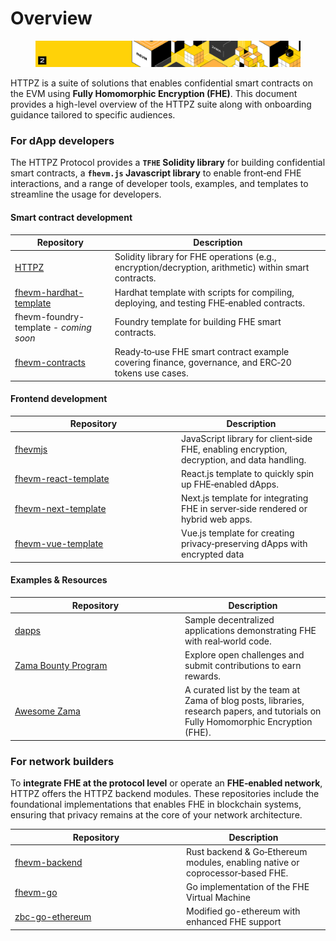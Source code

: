 # Overview

<figure><img src="../.gitbook/assets/doc_header_fhevm.png" alt=""><figcaption></figcaption></figure>

HTTPZ is a suite of solutions that enables confidential smart contracts on the EVM using **Fully Homomorphic Encryption (FHE)**. This document provides a high-level overview of the HTTPZ suite along with onboarding guidance tailored to specific audiences.

### For dApp developers

The HTTPZ Protocol provides a **`TFHE` Solidity library** for building confidential smart contracts, a **`fhevm.js` Javascript library** to enable front‐end FHE interactions, and a range of developer tools, examples, and templates to streamline the usage for developers.&#x20;

#### Smart contract development

<table><thead><tr><th width="245">Repository</th><th width="580">Description</th></tr></thead><tbody><tr><td><a href="https://github.com/zama-ai/fhevm/">HTTPZ</a></td><td>Solidity library for FHE operations (e.g., encryption/decryption, arithmetic) within smart contracts.</td></tr><tr><td><a href="https://github.com/zama-ai/fhevm-hardhat-template">fhevm-hardhat-template</a></td><td>Hardhat template with scripts for compiling, deploying, and testing FHE‐enabled contracts.</td></tr><tr><td>fhevm-foundry-template - <em>coming soon</em></td><td>Foundry template for building FHE smart contracts.</td></tr><tr><td><a href="https://github.com/zama-ai/fhevm-contracts">fhevm-contracts</a></td><td>Ready‐to‐use FHE smart contract example covering finance, governance, and ERC‐20 tokens use cases.</td></tr></tbody></table>

#### Frontend development

<table><thead><tr><th width="252">Repository</th><th>Description</th></tr></thead><tbody><tr><td><a href="https://github.com/zama-ai/fhevmjs/">fhevmjs</a></td><td>JavaScript library for client‐side FHE, enabling encryption, decryption, and data handling.</td></tr><tr><td><a href="https://github.com/zama-ai/fhevm-react-template">fhevm-react-template</a></td><td>React.js template to quickly spin up FHE‐enabled dApps.</td></tr><tr><td><a href="https://github.com/zama-ai/fhevm-next-template">fhevm-next-template</a></td><td>Next.js template for integrating FHE in server‐side rendered or hybrid web apps.</td></tr><tr><td><a href="https://github.com/zama-ai/fhevm-vue-template">fhevm-vue-template</a></td><td>Vue.js template for creating privacy‐preserving dApps with encrypted data</td></tr></tbody></table>

#### Examples & Resources

<table><thead><tr><th width="258">Repository</th><th>Description</th></tr></thead><tbody><tr><td><a href="https://github.com/zama-ai/dapps">dapps</a></td><td>Sample decentralized applications demonstrating FHE with real‐world code.</td></tr><tr><td><a href="https://github.com/zama-ai/bounty-program">Zama Bounty Program</a></td><td>Explore open challenges and submit contributions to earn rewards.</td></tr><tr><td><a href="https://github.com/zama-ai/awesome-zama">Awesome Zama</a> </td><td>A curated list by the team at Zama of blog posts, libraries, research papers, and tutorials on Fully Homomorphic Encryption (FHE).</td></tr></tbody></table>

### For network builders

To **integrate FHE at the protocol level** or operate an **FHE‐enabled network**, HTTPZ offers the HTTPZ backend modules. These repositories include the foundational implementations that enables FHE in blockchain systems, ensuring that privacy remains at the core of your network architecture.

<table><thead><tr><th width="260">Repository</th><th>Description</th></tr></thead><tbody><tr><td><a href="https://github.com/zama-ai/fhevm-backend">fhevm-backend</a></td><td>Rust backend &#x26; Go‐Ethereum modules, enabling native or coprocessor‐based FHE.</td></tr><tr><td><a href="https://github.com/zama-ai/fhevm-go/">fhevm-go</a></td><td>Go implementation of the FHE Virtual Machine</td></tr><tr><td><a href="https://github.com/zama-ai/zbc-go-ethereum/">zbc-go-ethereum</a></td><td>Modified go-ethereum with enhanced FHE support</td></tr></tbody></table>
